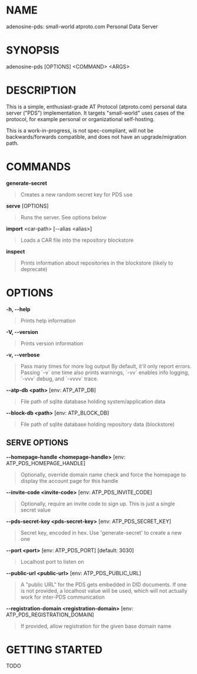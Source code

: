 NAME
====

adenosine-pds: small-world atproto.com Personal Data Server

SYNOPSIS
========

adenosine-pds \[OPTIONS\] \<COMMAND\> \<ARGS\>

DESCRIPTION
===========

This is a simple, enthusiast-grade AT Protocol (atproto.com) personal
data server (\"PDS\") implementation. It targets \"small-world\" uses
cases of the protocol, for example personal or organizational
self-hosting.

This is a work-in-progress, is not spec-compliant, will not be
backwards/forwards compatible, and does not have an upgrade/migration
path.

COMMANDS
========

**generate-secret**

> Creates a new random secret key for PDS use

**serve** \[OPTIONS\]

> Runs the server. See options below

**import** \<car-path\> \[\--alias \<alias\>\]

> Loads a CAR file into the repository blockstore

**inspect**

> Prints information about repositories in the blockstore (likely to
> deprecate)

OPTIONS
=======

**-h, \--help**

> Prints help information

**-V, \--version**

> Prints version information

**-v, \--verbose**

> Pass many times for more log output By default, it\'ll only report
> errors. Passing \`-v\` one time also prints warnings, \`-vv\` enables
> info logging, \`-vvv\` debug, and \`-vvvv\` trace.

**\--atp-db \<path\>** \[env: ATP\_ATP\_DB\]

> File path of sqlite database holding system/application data

**\--block-db \<path\>** \[env: ATP\_BLOCK\_DB\]

> File path of sqlite database holding repository data (blockstore)

SERVE OPTIONS
-------------

**\--homepage-handle \<homepage-handle\>** \[env:
ATP\_PDS\_HOMEPAGE\_HANDLE\]

> Optionally, override domain name check and force the homepage to
> display the account page for this handle

**\--invite-code \<invite-code\>** \[env: ATP\_PDS\_INVITE\_CODE\]

> Optionally, require an invite code to sign up. This is just a single
> secret value

**\--pds-secret-key \<pds-secret-key\>** \[env: ATP\_PDS\_SECRET\_KEY\]

> Secret key, encoded in hex. Use \'generate-secret\' to create a new
> one

**\--port \<port\>** \[env: ATP\_PDS\_PORT\] \[default: 3030\]

> Localhost port to listen on

**\--public-url \<public-url\>** \[env: ATP\_PDS\_PUBLIC\_URL\]

> A \"public URL\" for the PDS gets embedded in DID documents. If one is
> not provided, a localhost value will be used, which will not actually
> work for inter-PDS communication

**\--registration-domain \<registration-domain\>** \[env:
ATP\_PDS\_REGISTRATION\_DOMAIN\]

> If provided, allow registration for the given base domain name

GETTING STARTED
===============

TODO
